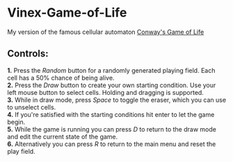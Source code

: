 # Vinex-Game-of-Life

My version of the famous cellular automaton [Conway's Game of Life](https://en.wikipedia.org/wiki/Conway%27s_Game_of_Life)

## **Controls:**  
  **1.** Press the *Random* button for a randomly generated playing field. Each cell has a 50% chance of being alive.  
  **2.** Press the *Draw* button to create your own starting condition. Use your left mouse button to select cells. Holding and dragging is supported.  
  **3.** While in draw mode, press *Space* to toggle the eraser, which you can use to unselect cells.  
  **4.** If you're satisfied with the starting conditions hit enter to let the game begin.  
  **5.** While the game is running you can press *D* to return to the draw mode and edit the current state of the game.  
  **6.** Alternatively you can press *R* to return to the main menu and reset the play field.  
